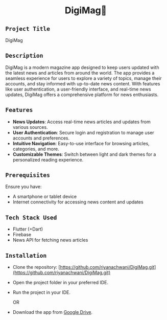 <h1 align="center">
  <a href="# DigiMag"></a>
   DigiMag🔖
</h1>

## `Project Title`
DigiMag

## `Description`
DigiMag is a modern magazine app designed to keep users updated with the latest news and articles from around the world. The app provides a seamless experience for users to explore a variety of topics, manage their accounts, and stay informed with up-to-date news content. With features like user authentication, a user-friendly interface, and real-time news updates, DigiMag offers a comprehensive platform for news enthusiasts.

## `Features`
- **News Updates**: Access real-time news articles and updates from various sources.
- **User Authentication**: Secure login and registration to manage user accounts and preferences.
- **Intuitive Navigation**: Easy-to-use interface for browsing articles, categories, and more.
- **Customizable Themes**: Switch between light and dark themes for a personalized reading experience.

## `Prerequisites`
Ensure you have:
- A smartphone or tablet device
- Internet connectivity for accessing news content and updates

## `Tech Stack Used`
- Flutter (+Dart)
- Firebase
- News API for fetching news articles

## `Installation`
- Clone the repository: [https://github.com/riyanachwani/DigiMag.git](https://github.com/riyanachwani/DigiMag.git)
- Open the project folder in your preferred IDE.
- Run the project in your IDE.

  OR

- Download the app from [Google Drive](link).
